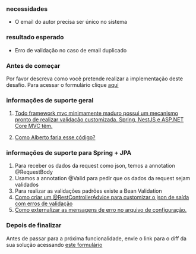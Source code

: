 ### **necessidades**

*   O email do autor precisa ser único no sistema

### **resultado esperado**

*   Erro de validação no caso de email duplicado

### Antes de começar

Por favor descreva como você pretende realizar a implementação deste desafio. Para acessar o formulário clique [aqui](https://forms.office.com/Pages/ResponsePage.aspx?id=N_g5dr5kZ0-40jxfQKJQe2u031d_ktJOmocsbZbiesJUNVo5RFZIMVZYVlVNUURLQUFENkVSOEZKNC4u)

### **informações de suporte geral**

1.  [Todo framework mvc minimamente maduro possui um mecanismo pronto de realizar validação customizada. Spring, NestJS e ASP.NET Core MVC têm.](https://youtu.be/SygOC4d_N5w)

2.  [Como Alberto faria esse código?](https://youtu.be/R7_KHlsuqgs)

### informações de suporte para Spring + JPA

1.  Para receber os dados da request como json, temos a annotation @RequestBody
2.  Usamos a annotation @Valid para pedir que os dados da request sejam validados
3.  Para realizar as validações padrões existe a Bean Validation
4.  [Como criar um @RestControllerAdvice para customizar o json de saída com erros de validação](https://youtu.be/H6aM-4RaRrE)
5.  [Como externalizar as mensagens de erro no arquivo de configuração.](https://youtu.be/FO4HnZNCvoo)

### Depois de finalizar

Antes de passar para a próxima funcionalidade, envie o link para o diff da sua solução acessando [este formulário](https://forms.office.com/Pages/ResponsePage.aspx?id=N_g5dr5kZ0-40jxfQKJQe2u031d_ktJOmocsbZbiesJUQUpWTEhYV0pLOFdPTlA2TUFGWUg2QUZVTC4u)


